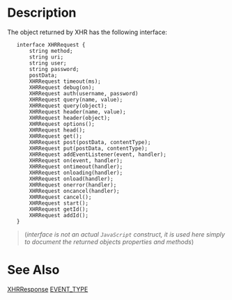 # Description #

The object returned by XHR has the following interface:

```
   interface XHRRequest {
       string method;
       string uri;
       string user;
       string password;
       postData;
       XHRRequest timeout(ms);
       XHRRequest debug(on);
       XHRRequest auth(username, password)
       XHRRequest query(name, value);
       XHRRequest query(object);
       XHRRequest header(name, value);
       XHRRequest header(object);
       XHRRequest options();
       XHRRequest head();
       XHRRequest get();
       XHRRequest post(postData, contentType);
       XHRRequest put(postData, contentType);
       XHRRequest addEventListener(event, handler);
       XHRRequest on(event, handler);
       XHRRequest ontimeout(handler);
       XHRRequest onloading(handler);
       XHRRequest onload(handler);
       XHRRequest onerror(handler);
       XHRRequest oncancel(handler);
       XHRRequest cancel();
       XHRRequest start();
       XHRRequest getId();
       XHRRequest addId();
   }
```
> (_interface is not an actual `JavaScript` construct, it is used here simply to document the returned objects properties and methods_)

# See Also #
[XHRResponse](XHRResponse.md) [EVENT\_TYPE](EVENT_TYPE.md)